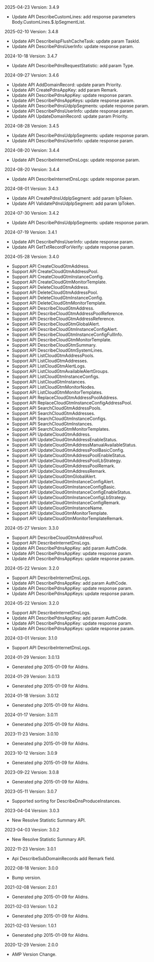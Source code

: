 2025-04-23 Version: 3.4.9
- Update API DescribeCustomLines: add response parameters Body.CustomLines.$.IpSegmentList.


2025-02-10 Version: 3.4.8
- Update API DescribeIspFlushCacheTask: update param TaskId.
- Update API DescribePdnsUserInfo: update response param.


2024-10-18 Version: 3.4.7
- Update API DescribePdnsRequestStatistic: add param Type.


2024-09-27 Version: 3.4.6
- Update API AddDomainRecord: update param Priority.
- Update API CreatePdnsAppKey: add param Remark.
- Update API DescribePdnsAppKey: update response param.
- Update API DescribePdnsAppKeys: update response param.
- Update API DescribePdnsUdpIpSegments: update response param.
- Update API DescribePdnsUserInfo: update response param.
- Update API UpdateDomainRecord: update param Priority.


2024-08-28 Version: 3.4.5
- Update API DescribePdnsUdpIpSegments: update response param.
- Update API DescribePdnsUserInfo: update response param.


2024-08-20 Version: 3.4.4
- Update API DescribeInternetDnsLogs: update response param.


2024-08-20 Version: 3.4.4
- Update API DescribeInternetDnsLogs: update response param.


2024-08-01 Version: 3.4.3
- Update API CreatePdnsUdpIpSegment: add param IpToken.
- Update API ValidatePdnsUdpIpSegment: add param IpToken.


2024-07-30 Version: 3.4.2
- Update API DescribePdnsUdpIpSegments: update response param.


2024-07-19 Version: 3.4.1
- Update API DescribePdnsUserInfo: update response param.
- Update API GetTxtRecordForVerify: update response param.


2024-05-28 Version: 3.4.0
- Support API CreateCloudGtmAddress.
- Support API CreateCloudGtmAddressPool.
- Support API CreateCloudGtmInstanceConfig.
- Support API CreateCloudGtmMonitorTemplate.
- Support API DeleteCloudGtmAddress.
- Support API DeleteCloudGtmAddressPool.
- Support API DeleteCloudGtmInstanceConfig.
- Support API DeleteCloudGtmMonitorTemplate.
- Support API DescribeCloudGtmAddress.
- Support API DescribeCloudGtmAddressPoolReference.
- Support API DescribeCloudGtmAddressReference.
- Support API DescribeCloudGtmGlobalAlert.
- Support API DescribeCloudGtmInstanceConfigAlert.
- Support API DescribeCloudGtmInstanceConfigFullInfo.
- Support API DescribeCloudGtmMonitorTemplate.
- Support API DescribeCloudGtmSummary.
- Support API DescribeCloudGtmSystemLines.
- Support API ListCloudGtmAddressPools.
- Support API ListCloudGtmAddresses.
- Support API ListCloudGtmAlertLogs.
- Support API ListCloudGtmAvailableAlertGroups.
- Support API ListCloudGtmInstanceConfigs.
- Support API ListCloudGtmInstances.
- Support API ListCloudGtmMonitorNodes.
- Support API ListCloudGtmMonitorTemplates.
- Support API ReplaceCloudGtmAddressPoolAddress.
- Support API ReplaceCloudGtmInstanceConfigAddressPool.
- Support API SearchCloudGtmAddressPools.
- Support API SearchCloudGtmAddresses.
- Support API SearchCloudGtmInstanceConfigs.
- Support API SearchCloudGtmInstances.
- Support API SearchCloudGtmMonitorTemplates.
- Support API UpdateCloudGtmAddress.
- Support API UpdateCloudGtmAddressEnableStatus.
- Support API UpdateCloudGtmAddressManualAvailableStatus.
- Support API UpdateCloudGtmAddressPoolBasicConfig.
- Support API UpdateCloudGtmAddressPoolEnableStatus.
- Support API UpdateCloudGtmAddressPoolLbStrategy.
- Support API UpdateCloudGtmAddressPoolRemark.
- Support API UpdateCloudGtmAddressRemark.
- Support API UpdateCloudGtmGlobalAlert.
- Support API UpdateCloudGtmInstanceConfigAlert.
- Support API UpdateCloudGtmInstanceConfigBasic.
- Support API UpdateCloudGtmInstanceConfigEnableStatus.
- Support API UpdateCloudGtmInstanceConfigLbStrategy.
- Support API UpdateCloudGtmInstanceConfigRemark.
- Support API UpdateCloudGtmInstanceName.
- Support API UpdateCloudGtmMonitorTemplate.
- Support API UpdateCloudGtmMonitorTemplateRemark.


2024-05-27 Version: 3.3.0
- Support API DescribeCloudGtmAddressPool.
- Support API DescribeInternetDnsLogs.
- Update API DescribePdnsAppKey: add param AuthCode.
- Update API DescribePdnsAppKey: update response param.
- Update API DescribePdnsAppKeys: update response param.


2024-05-22 Version: 3.2.0
- Support API DescribeInternetDnsLogs.
- Update API DescribePdnsAppKey: add param AuthCode.
- Update API DescribePdnsAppKey: update response param.
- Update API DescribePdnsAppKeys: update response param.


2024-05-22 Version: 3.2.0
- Support API DescribeInternetDnsLogs.
- Update API DescribePdnsAppKey: add param AuthCode.
- Update API DescribePdnsAppKey: update response param.
- Update API DescribePdnsAppKeys: update response param.


2024-03-01 Version: 3.1.0
- Support API DescribeInternetDnsLogs.


2024-01-29 Version: 3.0.13
- Generated php 2015-01-09 for Alidns.

2024-01-29 Version: 3.0.13
- Generated php 2015-01-09 for Alidns.

2024-01-18 Version: 3.0.12
- Generated php 2015-01-09 for Alidns.

2024-01-17 Version: 3.0.11
- Generated php 2015-01-09 for Alidns.

2023-11-23 Version: 3.0.10
- Generated php 2015-01-09 for Alidns.

2023-10-12 Version: 3.0.9
- Generated php 2015-01-09 for Alidns.

2023-09-22 Version: 3.0.8
- Generated php 2015-01-09 for Alidns.

2023-05-11 Version: 3.0.7
- Supported sorting for DescribeDnsProduceInstances.

2023-04-04 Version: 3.0.3
- New Resolve Statistic Summary API.

2023-04-03 Version: 3.0.2
- New Resolve Statistic Summary API.

2022-11-23 Version: 3.0.1
- Api DescribeSubDomainRecords add Remark field.

2022-08-18 Version: 3.0.0
- Bump version.

2021-02-08 Version: 2.0.1
- Generated php 2015-01-09 for Alidns.

2021-02-03 Version: 1.0.2
- Generated php 2015-01-09 for Alidns.

2021-02-03 Version: 1.0.1
- Generated php 2015-01-09 for Alidns.

2020-12-29 Version: 2.0.0
- AMP Version Change.

